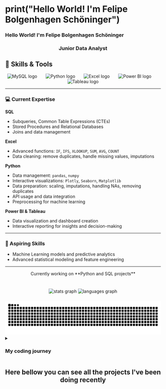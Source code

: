 <h1> print("Hello World! I'm Felipe Bolgenhagen Schöninger")</h1>

###

<h3>Hello World! I'm Felipe Bolgenhagen Schöninger</h3>
<h3 align="center">Junior Data Analyst</h3>



###
## 🧰 Skills & Tools

<p align="center">
  <!-- SQL -->
  <img src="https://cdn.jsdelivr.net/gh/devicons/devicon/icons/mysql/mysql-original.svg" height="40" alt="MySQL logo" />
  <img width="20" />
  
  <!-- Python -->
  <img src="https://cdn.jsdelivr.net/gh/devicons/devicon/icons/python/python-original.svg" height="40" alt="Python logo" />
  <img width="20" />

  <!-- Excel -->
  <img src="https://cdn.jsdelivr.net/gh/devicons/devicon/icons/excel/excel-original.svg" height="40" alt="Excel logo" />
  <img width="20" />

  <!-- Power BI -->
  <img src="https://cdn.jsdelivr.net/gh/simple-icons/simple-icons/icons/microsoftpowerbi.svg" height="40" alt="Power BI logo" />
  <img width="20" />

  <!-- Tableau -->
  <img src="https://cdn.jsdelivr.net/gh/simple-icons/simple-icons/icons/tableau.svg" height="40" alt="Tableau logo" />
</p>

---

### 💻 Current Expertise

**SQL**  
- Subqueries, Common Table Expressions (CTEs)  
- Stored Procedures and Relational Databases  
- Joins and data management  

**Excel**  
- Advanced functions: `IF`, `IFS`, `XLOOKUP`, `SUM`, `AVG`, `COUNT`  
- Data cleaning: remove duplicates, handle missing values, imputations  

**Python**  
- Data management: `pandas`, `numpy`  
- Interactive visualizations: `Plotly`, `Seaborn`, `Matplotlib`  
- Data preparation: scaling, imputations, handling NAs, removing duplicates  
- API usage and data integration  
- Preprocessing for machine learning  

**Power BI & Tableau**  
- Data visualization and dashboard creation  
- Interactive reporting for insights and decision-making  

---

### 🌱 Aspiring Skills
- Machine Learning models and predictive analytics  
- Advanced statistical modeling and feature engineering  

---

<p align="center">Currently working on **Python and SQL projects**</p>


#

###

<div align="center">
  <img src="https://github-readme-stats.vercel.app/api?username=Bolgenhagen&hide_title=false&hide_rank=false&show_icons=true&include_all_commits=true&count_private=true&disable_animations=false&theme=dracula&locale=en&hide_border=false&order=1" height="150" alt="stats graph"  />
  <img src="https://github-readme-stats.vercel.app/api/top-langs?username=Bolgenhagen&locale=en&hide_title=false&layout=compact&card_width=320&langs_count=5&theme=dracula&hide_border=false&order=2" height="150" alt="languages graph"  />
</div>

###

<img src="https://raw.githubusercontent.com/Bolgenhagen/Bolgenhagen/output/snake.svg" alt="Snake animation" />

<details>
  <summary><h3> My coding journey </h3></summary> 
  <p>My journey into programming started during my Erasmus internship when I took a programming subject. At first, it felt overwhelming, and I nearly gave up, believing it was too difficult. I passed the subject, but programming didn’t seem like my path at the time. However, that changed when I joined a research institute and saw colleagues working with Python and R. Inspired by their work, I saw programming as a personal challenge I wanted to overcome.</p>
  <p>Determined to improve, I took courses, practiced, and eventually succeeded—earning my first certificate in Data Analysis with Python. Alongside this, I was selected for a master’s thesis investigating stress responses in aquaculture fish using transcriptomics and proteomics. This gave me the perfect opportunity to apply my Python and R skills, creating visualizations like heatmaps, volcano plots, and boxplots. I also learned to work with remote servers using MobaXterm and gained experience in Bash scripting.</p>
  <p>What once seemed impossible became one of my greatest strengths. Programming is now an essential part of my research, and I’m excited to continue growing in bioinformatics and computational biology.</p>
</details>

###

<h2 align="center">Here bellow you can see all the projects I've been doing recently</h2>

###
